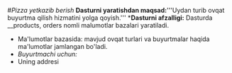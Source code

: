#*Pizza yetkazib berish*
__Dasturni yaratishdan maqsad:__'''Uydan turib ovqat buyurtma qilish hizmatini yolga qoyish.'''
*__Dasturni afzalligi:__
   Dasturda __products, orders nomli malumotlar bazalari yaratiladi.
 *  Ma'lumotlar bazasida: mavjud ovqat turlari va buyurtmalar haqida ma'lumotlar jamlangan bo'ladi.
 * _Buyurtmachi uchun:_
 * Uning addresi 